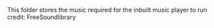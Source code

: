 This folder stores the music required for the inbuilt music player to run <br>
credit: FreeSoundlibrary
